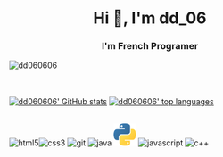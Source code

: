 
<h1 align="center">Hi 👋, I'm dd_06</h1>  
<h3 align="center">I'm French Programer</h3>  
  
<p align="left"> <img src="https://komarev.com/ghpvc/?username=dd060606&color=green&style=flat-square" alt="dd060606" /> </p>  
  

<br><br>
[![dd060606' GitHub stats](https://github-readme-stats.vercel.app/api?username=dd060606&show_icons=true&theme=radical)](https://github.com/anuraghazra/github-readme-stats)
[![dd060606' top languages](https://github-readme-stats.vercel.app/api/top-langs/?username=dd060606&hide=rich%20text%20format&theme=radical)](https://github.com/anuraghazra/github-readme-stats)
<br><br>
<p align="left">
  <img src="https://image.flaticon.com/icons/png/512/732/732212.png" alt="html5" width="40" height="40"/><img src="https://toppng.com/uploads/preview/html-css-js-icons-11563328364gmstz4ubs9.png" alt="css3" width="40" height="40"/> 
  <img src="https://www.vectorlogo.zone/logos/git-scm/git-scm-icon.svg" alt="git" width="40" height="40"/>  
  <img src="https://cdn.iconscout.com/icon/free/png-256/java-60-1174953.png" alt="java" width="40" height="40"/> 
<img src="https://raw.githubusercontent.com/8radm1n/vendor-icons-svg/702f2ac88acc71759ce623bc5000a596195e9db3/python.svg" alt="python" width="40" height="40"/> 
  <img src="https://upload.wikimedia.org/wikipedia/commons/thumb/9/99/Unofficial_JavaScript_logo_2.svg/1024px-Unofficial_JavaScript_logo_2.svg.png" alt="javascript" width="40" height="40"/>  
  <img src="https://or-formation.com/uploads/img/produits/52.png" alt="c++" width="40" height="40"/> 
</p>

<br>



